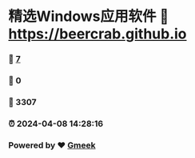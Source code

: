 # 精选Windows应用软件 :link: https://beercrab.github.io 
### :page_facing_up: [7](https://beercrab.github.io/tag.html) 
### :speech_balloon: 0 
### :hibiscus: 3307 
### :alarm_clock: 2024-04-08 14:28:16 
### Powered by :heart: [Gmeek](https://github.com/Meekdai/Gmeek)
